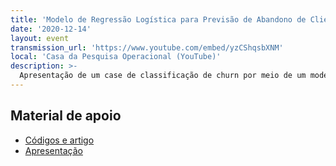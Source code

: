 ```yaml
---
title: 'Modelo de Regressão Logística para Previsão de Abandono de Clientes'
date: '2020-12-14'
layout: event
transmission_url: 'https://www.youtube.com/embed/yzCShqsbXNM'
local: 'Casa da Pesquisa Operacional (YouTube)'
description: >-
  Apresentação de um case de classificação de churn por meio de um modelo de regressão logística.
---
```


## Material de apoio
  * [Códigos e artigo](https://github.com/acsjunior/dsbd-churn-analysis)
  * [Apresentação](https://drive.google.com/uc?export=download&id=1XUIKidnzKOU_Gpnil_oxJsBDrySyE0v5)